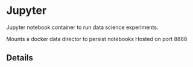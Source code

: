 # Jupyter

Jupyter notebook container to run data science experiments.

Mounts a docker data director to persist notebooks
Hosted on port 8888

## Details

